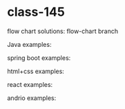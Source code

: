 # class-145

flow chart solutions: flow-chart branch

Java examples:

spring boot examples:

html+css examples:

react examples:

andrio examples:


